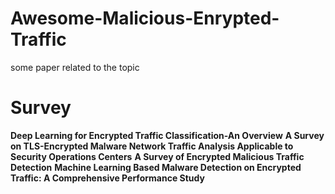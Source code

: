 # Awesome-Malicious-Enrypted-Traffic
some paper related to the topic
# Survey
**Deep Learning for Encrypted Traffic Classification-An Overview** 
**A Survey on TLS-Encrypted Malware Network Traffic Analysis Applicable to Security Operations Centers** 
**A Survey of Encrypted Malicious Traffic Detection** 
**Machine Learning Based Malware Detection on Encrypted Traffic: A Comprehensive Performance Study**
